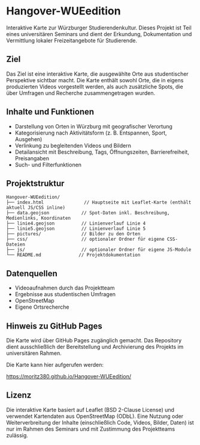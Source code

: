# Hangover-WUEedition

Interaktive Karte zur Würzburger Studierendenkultur. Dieses Projekt ist Teil eines universitären Seminars und dient der Erkundung, Dokumentation und Vermittlung lokaler Freizeitangebote für Studierende.

## Ziel

Das Ziel ist eine interaktive Karte, die ausgewählte Orte aus studentischer Perspektive sichtbar macht. Die Karte enthält sowohl Orte, die in eigens produzierten Videos vorgestellt werden, als auch zusätzliche Spots, die über Umfragen und Recherche zusammengetragen wurden.

## Inhalte und Funktionen

- Darstellung von Orten in Würzburg mit geografischer Verortung
- Kategorisierung nach Aktivitätsform (z. B. Entspannen, Sport, Ausgehen)
- Verlinkung zu begleitenden Videos und Bildern
- Detailansicht mit Beschreibung, Tags, Öffnungszeiten, Barrierefreiheit, Preisangaben
- Such- und Filterfunktionen

## Projektstruktur

    Hangover-WUEedition/
    ├── index.html               // Hauptseite mit Leaflet-Karte (enthält aktuell JS/CSS inline)
    ├── data.geojson            // Spot-Daten inkl. Beschreibung, Medienlinks, Koordinaten
    ├── linie4.geojson          // Linienverlauf Linie 4
    ├── linie5.geojson          // Linienverlauf Linie 5
    ├── pictures/               // Bilder zu den Orten
    ├── css/                    // optionaler Ordner für eigene CSS-Dateien
    ├── js/                     // optionaler Ordner für eigene JS-Module
    └── README.md              // Projektdokumentation

## Datenquellen

- Videoaufnahmen durch das Projektteam
- Ergebnisse aus studentischen Umfragen
- OpenStreetMap
- Eigene Ortsrecherche


## Hinweis zu GitHub Pages

Die Karte wird über GitHub Pages zugänglich gemacht. Das Repository dient ausschließlich der Bereitstellung und Archivierung des Projekts im universitären Rahmen.

Die Karte kann hier aufgerufen werden:

https://moritz380.github.io/Hangover-WUEedition/

## Lizenz

Die interaktive Karte basiert auf Leaflet (BSD 2-Clause License) und verwendet Kartendaten aus OpenStreetMap (ODbL). Eine Nutzung oder Weiterverbreitung der Inhalte (einschließlich Code, Videos, Bilder, Daten) ist nur im Rahmen des Seminars und mit Zustimmung des Projektteams zulässig.
